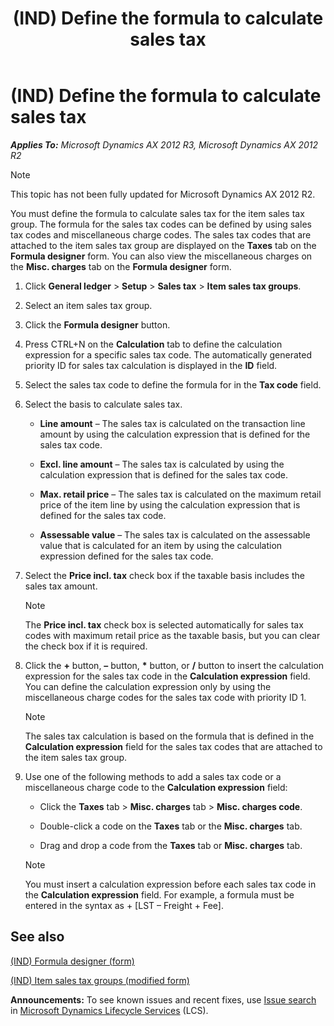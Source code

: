 ﻿---
title: (IND) Define the formula to calculate sales tax
TOCTitle: (IND) Define the formula to calculate sales tax
ms:assetid: 535ce6d4-95c8-4bd9-802e-5a78fbfcc507
ms:mtpsurl: https://technet.microsoft.com/en-us/library/JJ677819(v=AX.60)
ms:contentKeyID: 49385782
ms.date: 04/18/2014
mtps_version: v=AX.60
---

# (IND) Define the formula to calculate sales tax 


_**Applies To:** Microsoft Dynamics AX 2012 R3, Microsoft Dynamics AX 2012 R2_


> [!NOTE]
> <P>This topic has not been fully updated for Microsoft Dynamics AX 2012 R2.</P>



You must define the formula to calculate sales tax for the item sales tax group. The formula for the sales tax codes can be defined by using sales tax codes and miscellaneous charge codes. The sales tax codes that are attached to the item sales tax group are displayed on the **Taxes** tab on the **Formula designer** form. You can also view the miscellaneous charges on the **Misc. charges** tab on the **Formula designer** form.

1.  Click **General ledger** \> **Setup** \> **Sales tax** \> **Item sales tax groups**.

2.  Select an item sales tax group.

3.  Click the **Formula designer** button.

4.  Press CTRL+N on the **Calculation** tab to define the calculation expression for a specific sales tax code. The automatically generated priority ID for sales tax calculation is displayed in the **ID** field.

5.  Select the sales tax code to define the formula for in the **Tax code** field.

6.  Select the basis to calculate sales tax.
    
      - **Line amount** – The sales tax is calculated on the transaction line amount by using the calculation expression that is defined for the sales tax code.
    
      - **Excl. line amount** – The sales tax is calculated by using the calculation expression that is defined for the sales tax code.
    
      - **Max. retail price** – The sales tax is calculated on the maximum retail price of the item line by using the calculation expression that is defined for the sales tax code.
    
      - **Assessable value** – The sales tax is calculated on the assessable value that is calculated for an item by using the calculation expression defined for the sales tax code.

7.  Select the **Price incl. tax** check box if the taxable basis includes the sales tax amount.
    

    > [!NOTE]
    > <P>The <STRONG>Price incl. tax</STRONG> check box is selected automatically for sales tax codes with maximum retail price as the taxable basis, but you can clear the check box if it is required.</P>



8.  Click the **+** button, **–** button, **\*** button, or **/** button to insert the calculation expression for the sales tax code in the **Calculation expression** field. You can define the calculation expression only by using the miscellaneous charge codes for the sales tax code with priority ID 1.
    

    > [!NOTE]
    > <P>The sales tax calculation is based on the formula that is defined in the <STRONG>Calculation expression</STRONG> field for the sales tax codes that are attached to the item sales tax group.</P>



9.  Use one of the following methods to add a sales tax code or a miscellaneous charge code to the **Calculation expression** field:
    
      - Click the **Taxes** tab \> **Misc. charges** tab \> **Misc. charges code**.
    
      - Double-click a code on the **Taxes** tab or the **Misc. charges** tab.
    
      - Drag and drop a code from the **Taxes** tab or **Misc. charges** tab.
    

    > [!NOTE]
    > <P>You must insert a calculation expression before each sales tax code in the <STRONG>Calculation expression</STRONG> field. For example, a formula must be entered in the syntax as + [LST – Freight + Fee].</P>



## See also

[(IND) Formula designer (form)](https://technet.microsoft.com/en-us/library/jj677983\(v=ax.60\))

[(IND) Item sales tax groups (modified form)](https://technet.microsoft.com/en-us/library/jj710918\(v=ax.60\))

  
**Announcements:** To see known issues and recent fixes, use [Issue search](http://go.microsoft.com/fwlink/?linkid=389258) in [Microsoft Dynamics Lifecycle Services](http://go.microsoft.com/fwlink/?linkid=306505) (LCS).


